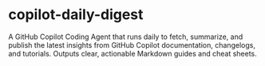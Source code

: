 # copilot-daily-digest
A GitHub Copilot Coding Agent that runs daily to fetch, summarize, and publish the latest insights from GitHub Copilot documentation, changelogs, and tutorials. Outputs clear, actionable Markdown guides and cheat sheets.

